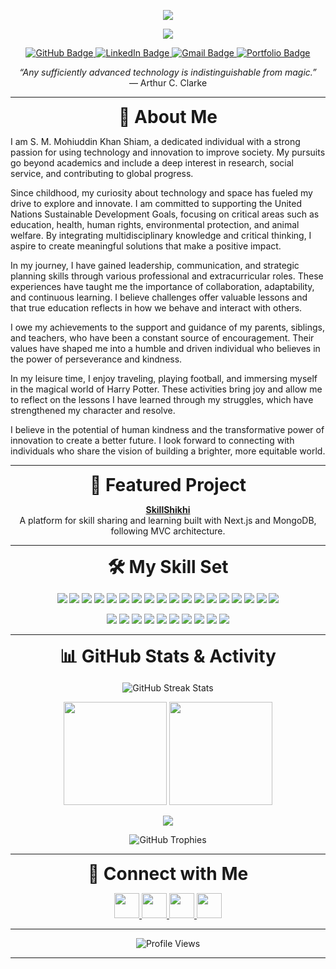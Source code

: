 <!-- 
  Profile README for GitHub user: mohiuddin-khan-shiam
  Customize any section as needed!
-->

<p align="center">
  <img src="https://readme-typing-svg.herokuapp.com?font=Fira+Code&weight=700&size=28&pause=1000&color=F7AFB8&center=true&vCenter=true&width=700&lines=Hi+%F0%9F%91%8B%2C+I'm+Shiam!;AI+Enthusiast+%26+Researcher;Open+Source+Contributor;Always+Learning+Something+New!"/>
</p>

<p align="center">
  <img src="https://capsule-render.vercel.app/api?type=waving&color=gradient&height=120&section=header&text=Welcome%20to%20My%20GitHub!&fontSize=40&fontAlignY=35&desc=Let's%20Innovate%20Together!&descAlignY=60"/>
</p>

<p align="center">
  <a href="https://github.com/mohiuddin-khan-shiam?tab=followers">
    <img src="https://img.shields.io/github/followers/mohiuddin-khan-shiam?label=Followers&style=social" alt="GitHub Badge">
  </a>
  <a href="https://www.linkedin.com/in/s-m-mohiuddin-khan-shiam/">
    <img src="https://img.shields.io/badge/LinkedIn-Connect-blue?logo=linkedin&style=social" alt="LinkedIn Badge">
  </a>
  <a href="mailto:contact.shiam@gmail.com">
    <img src="https://img.shields.io/badge/Gmail-Email-red?logo=gmail&style=social" alt="Gmail Badge">
  </a>
  <a href="https://mohiuddin-khan-shiam.github.io">
    <img src="https://img.shields.io/badge/Portfolio-Visit-green?logo=google-chrome&style=social" alt="Portfolio Badge">
  </a>
</p>

<p align="center">
  <em>“Any sufficiently advanced technology is indistinguishable from magic.”</em><br>
  — Arthur C. Clarke
</p>

---

<p align="center">
  <a name="about"></a>
  <strong style="font-size:2em;">👋 About Me</strong>
</p>

I am S. M. Mohiuddin Khan Shiam, a dedicated individual with a strong passion for using technology and innovation to improve society. My pursuits go beyond academics and include a deep interest in research, social service, and contributing to global progress.

Since childhood, my curiosity about technology and space has fueled my drive to explore and innovate. I am committed to supporting the United Nations Sustainable Development Goals, focusing on critical areas such as education, health, human rights, environmental protection, and animal welfare. By integrating multidisciplinary knowledge and critical thinking, I aspire to create meaningful solutions that make a positive impact.

In my journey, I have gained leadership, communication, and strategic planning skills through various professional and extracurricular roles. These experiences have taught me the importance of collaboration, adaptability, and continuous learning. I believe challenges offer valuable lessons and that true education reflects in how we behave and interact with others.

I owe my achievements to the support and guidance of my parents, siblings, and teachers, who have been a constant source of encouragement. Their values have shaped me into a humble and driven individual who believes in the power of perseverance and kindness.

In my leisure time, I enjoy traveling, playing football, and immersing myself in the magical world of Harry Potter. These activities bring joy and allow me to reflect on the lessons I have learned through my struggles, which have strengthened my character and resolve.

I believe in the potential of human kindness and the transformative power of innovation to create a better future. I look forward to connecting with individuals who share the vision of building a brighter, more equitable world.

---

<p align="center">
  <a name="project"></a>
  <strong style="font-size:2em;">🚀 Featured Project</strong>
</p>

<p align="center">
  <a href="https://github.com/mohiuddin-khan-shiam/SkillShikhi"><strong>SkillShikhi</strong></a><br>
  A platform for skill sharing and learning built with Next.js and MongoDB, following MVC architecture.
</p>

---

<p align="center">
  <a name="skills"></a>
  <strong style="font-size:2em;">🛠️ My Skill Set</strong>
</p>

<p align="center">
  <img src="https://img.shields.io/badge/C++-00599C?style=for-the-badge&logo=c%2B%2B&logoColor=white"/>
  <img src="https://img.shields.io/badge/CSS3-1572B6?style=for-the-badge&logo=css3&logoColor=white"/>
  <img src="https://img.shields.io/badge/Django-092E20?style=for-the-badge&logo=django&logoColor=white"/>
  <img src="https://img.shields.io/badge/Go-00ADD8?style=for-the-badge&logo=go&logoColor=white"/>
  <img src="https://img.shields.io/badge/HTML5-E34F26?style=for-the-badge&logo=html5&logoColor=white"/>
  <img src="https://img.shields.io/badge/Java-007396?style=for-the-badge&logo=java&logoColor=white"/>
  <img src="https://img.shields.io/badge/JavaScript-F7DF1E?style=for-the-badge&logo=javascript&logoColor=black"/>
  <img src="https://img.shields.io/badge/MATLAB-0076A8?style=for-the-badge&logo=mathworks&logoColor=white"/>
  <img src="https://img.shields.io/badge/MySQL-4479A1?style=for-the-badge&logo=mysql&logoColor=white"/>
  <img src="https://img.shields.io/badge/NumPy-013243?style=for-the-badge&logo=numpy&logoColor=white"/>
  <img src="https://img.shields.io/badge/Pandas-150458?style=for-the-badge&logo=pandas&logoColor=white"/>
  <img src="https://img.shields.io/badge/PHP-777BB4?style=for-the-badge&logo=php&logoColor=white"/>
  <img src="https://img.shields.io/badge/PyCharm-000000?style=for-the-badge&logo=pycharm&logoColor=white"/>
  <img src="https://img.shields.io/badge/PyTorch-EE4C2C?style=for-the-badge&logo=pytorch&logoColor=white"/>
  <img src="https://img.shields.io/badge/Python-3776AB?style=for-the-badge&logo=python&logoColor=white"/>
  <img src="https://img.shields.io/badge/R-276DC3?style=for-the-badge&logo=r&logoColor=white"/>
  <img src="https://img.shields.io/badge/SQL-4479A1?style=for-the-badge&logo=sqlite&logoColor=white"/>
  <img src="https://img.shields.io/badge/TensorFlow-FF6F00?style=for-the-badge&logo=tensorflow&logoColor=white"/>
</p>

<p align="center">
  <img src="https://img.shields.io/badge/-Artificial%20Intelligence%20(AI)-purple?style=for-the-badge&logo=ai"/>
  <img src="https://img.shields.io/badge/-Bioinformatics-brightgreen?style=for-the-badge&logo=dna"/>
  <img src="https://img.shields.io/badge/-Blockchain-2c3e50?style=for-the-badge&logo=blockchain-dot-com"/>
  <img src="https://img.shields.io/badge/-Ethical%20Hacking-black?style=for-the-badge&logo=hackthebox"/>
  <img src="https://img.shields.io/badge/-HPC-blue?style=for-the-badge&logo=superuser"/>
  <img src="https://img.shields.io/badge/-IoT-orange?style=for-the-badge&logo=raspberrypi"/>
  <img src="https://img.shields.io/badge/-Machine%20Learning-yellow?style=for-the-badge&logo=scikit-learn"/>
  <img src="https://img.shields.io/badge/-NLP-ff69b4?style=for-the-badge&logo=google"/>
  <img src="https://img.shields.io/badge/-Quantum%20Computing-00bfff?style=for-the-badge&logo=quora"/>
  <img src="https://img.shields.io/badge/-Software%20Engineering-9b59b6?style=for-the-badge&logo=visualstudiocode"/>
</p>

---

<p align="center">
  <a name="stats"></a>
  <strong style="font-size:2em;">📊 GitHub Stats & Activity</strong>
</p>

<p align="center">
  <img src="https://github-readme-streak-stats.herokuapp.com?user=mohiuddin-khan-shiam&theme=radical&hide_border=true" alt="GitHub Streak Stats"/>
</p>

<p align="center">
  <img src="https://github-readme-stats.vercel.app/api?username=mohiuddin-khan-shiam&show_icons=true&theme=radical&hide_border=true&count_private=true&include_all_commits=true" height="165" />
  <img src="https://github-readme-stats.vercel.app/api/top-langs/?username=mohiuddin-khan-shiam&layout=compact&theme=radical&hide_border=true" height="165"/>
</p>

<p align="center">
  <img src="https://github-profile-summary-cards.vercel.app/api/cards/profile-details?username=mohiuddin-khan-shiam&theme=radical"/>
</p>

<p align="center">
  <img src="https://github-profile-trophy.vercel.app/?username=mohiuddin-khan-shiam&margin-w=15&theme=onedark" alt="GitHub Trophies" />
</p>

---

<p align="center">
  <a name="connect"></a>
  <strong style="font-size:2em;">🤝 Connect with Me</strong>
</p>

<p align="center">
  <a href="https://www.linkedin.com/in/s-m-mohiuddin-khan-shiam/" target="_blank">
    <img src="https://img.icons8.com/fluency/48/000000/linkedin.png" width="40" height="40"/>
  </a>
  <a href="https://github.com/mohiuddin-khan-shiam" target="_blank">
    <img src="https://img.icons8.com/fluency/48/000000/github.png" width="40" height="40"/>
  </a>
  <a href="mailto:contact.shiam@gmail.com" target="_blank">
    <img src="https://img.icons8.com/fluency/48/000000/gmail.png" width="40" height="40"/>
  </a>
  <a href="https://mohiuddin-khan-shiam.github.io" target="_blank">
    <img src="https://img.icons8.com/dusk/64/000000/domain.png" width="40" height="40"/>
  </a>
</p>

---

<p align="center">
  <img src="https://komarev.com/ghpvc/?username=mohiuddin-khan-shiam&style=for-the-badge" alt="Profile Views" />
</p>

---

<!-- 
  Thank you for visiting my profile README!
  Feel free to customize any part of this markdown file.
-->
